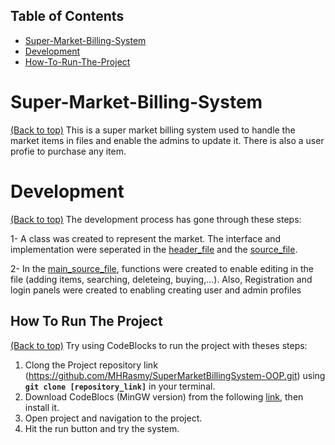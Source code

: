 ## Table of Contents

* [Super-Market-Billing-System](#super-market-billing-system)
* [Development](#development)
* [How-To-Run-The-Project](#How-to-run-the-project)

# Super-Market-Billing-System
[(Back to top)](#super-market-billing-system)
This is a super market billing system used to handle the market items in files and enable the admins to update it. There is also a user profie to purchase any item. 

# Development
[(Back to top)](#development) The development process has gone through these steps:

1- A class was created to represent the market. The interface and implementation were seperated in the [header_file](https://github.com/MHRasmy/SuperMarketBillingSystem-OOP/blob/main/marketitem.h) and the [source_file](https://github.com/MHRasmy/SuperMarketBillingSystem-OOP/blob/main/marketitem.cpp).

2- In the [main_source_file](https://github.com/MHRasmy/SuperMarketBillingSystem-OOP/blob/main/main.cpp), functions were created to enable editing in the file (adding items, searching, deleteing, buying,...). Also, Registration and login panels were created to enabling creating user and admin profiles

## How To Run The Project
[(Back to top)](#How-to-run-the-project)
Try using CodeBlocks to run the project with theses steps:
1. Clong the Project repository link (https://github.com/MHRasmy/SuperMarketBillingSystem-OOP.git) using **`git clone [repository_link]`** in your terminal.
2. Download CodeBlocs (MinGW version) from the following [link](https://www.codeblocks.org/downloads/), then install it.
3. Open project and navigation to the project.
4. Hit the run button and try the system.
